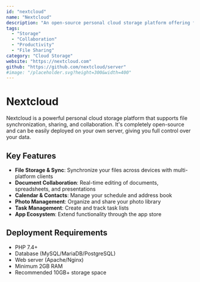 ```yaml
---
id: "nextcloud"
name: "Nextcloud"
description: "An open-source personal cloud storage platform offering file synchronization, sharing, and collaboration features"
tags:
  - "Storage"
  - "Collaboration"
  - "Productivity"
  - "File Sharing"
category: "Cloud Storage"
website: "https://nextcloud.com"
github: "https://github.com/nextcloud/server"
#image: "/placeholder.svg?height=300&width=400"
---
```


# Nextcloud

Nextcloud is a powerful personal cloud storage platform that supports file synchronization, sharing, and collaboration. It's completely open-source and can be easily deployed on your own server, giving you full control over your data.

## Key Features

- **File Storage & Sync**: Synchronize your files across devices with multi-platform clients
- **Document Collaboration**: Real-time editing of documents, spreadsheets, and presentations
- **Calendar & Contacts**: Manage your schedule and address book
- **Photo Management**: Organize and share your photo library
- **Task Management**: Create and track task lists
- **App Ecosystem**: Extend functionality through the app store

## Deployment Requirements

- PHP 7.4+
- Database (MySQL/MariaDB/PostgreSQL)
- Web server (Apache/Nginx)
- Minimum 2GB RAM
- Recommended 10GB+ storage space 